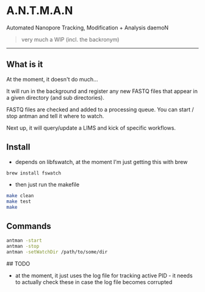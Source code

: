 # A.N.T.M.A.N

Automated Nanopore Tracking, Modification + Analysis daemoN

> very much a WIP (incl. the backronym)

***

## What is it

At the moment, it doesn't do much...

It will run in the background and register any new FASTQ files that appear in a given directory (and sub directories).

FASTQ files are checked and added to a processing queue. You can start / stop antman and tell it where to watch.

Next up, it will query/update a LIMS and kick of specific workflows.

## Install

* depends on libfswatch, at the moment I'm just getting this with brew

```bash
brew install fswatch
```

* then just run the makefile

```bash
make clean
make test
make
```

## Commands

```bash
antman -start
antman -stop
antman -setWatchDir /path/to/some/dir
```

## TODO

* at the moment, it just uses the log file for tracking active PID - it needs to actually check these in case the log file becomes corrupted